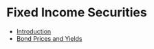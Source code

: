 # Fixed Income Securities

- [Introduction](./introduction)
- [Bond Prices and Yields](./bond-prices-and-yields)